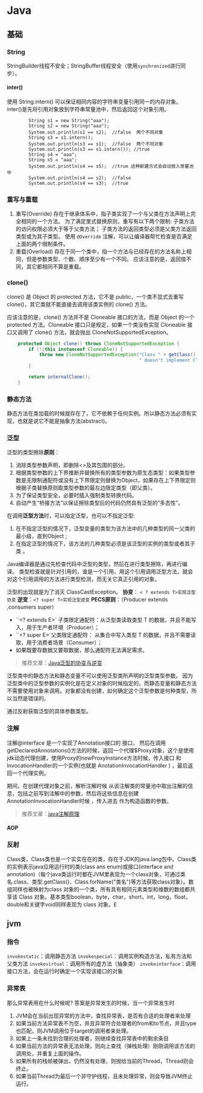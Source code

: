 # Java

## 基础

### String
StringBuilder线程不安全；StringBuffer线程安全（使用`synchronized`进行同步）。

#### inter()
使用 String.intern() 可以保证相同内容的字符串变量引用同一的内存对象。
inter()是先将引用对象放到字符串常量池中，然后返回这个对象引用。
```
        String s1 = new String("aaa");
        String s2 = new String("aaa");
        System.out.println(s1 == s2);  //false  两个不同对象
        String s3 = s1.intern();
        System.out.println(s3 == s1);  //false  两个不同对象
        System.out.println(s3 == s1.intern()); //true 
        String s4 = "aaa";
        String s5 = "aaa";
        System.out.println(s4 == s5);  //true 这种新建方式会自动放入常量池中
        System.out.println(s4 == s2);  //false 
        System.out.println(s4 == s3);  //true 
```

### 重写与重载 
1. 重写(Override) 存在于继承体系中，指子类实现了一个与父类在方法声明上完全相同的一个方法。 为了满足里式替换原则，重写有以下两个限制: 子类方法的访问权限必须大于等于父类方法； 子类方法的返回类型必须是父类方法返回类型或为其子类型。 使用 `@Override` 注解，可以让编译器帮忙检查是否满足上面的两个限制条件。
2. 重载(Overload) 存在于同一个类中，指一个方法与已经存在的方法名称上相同，但是参数类型、个数、顺序至少有一个不同。 应该注意的是，返回值不同，其它都相同不算是重载。 

### clone()
clone() 是 Object 的 protected 方法，它不是 public，一个类不显式去重写 clone()，其它类就不能直接去调用该类实例的 clone() 方法。

应该注意的是，clone() 方法并不是 Cloneable 接口的方法，而是 Object 的一个 protected 方法。Cloneable 接口只是规定，如果一个类没有实现 Cloneable 接口又调用了 clone() 方法，就会抛出 CloneNotSupportedException。
```java
    protected Object clone() throws CloneNotSupportedException {
        if (!(this instanceof Cloneable)) {
            throw new CloneNotSupportedException("Class " + getClass().getName() +
                                                 " doesn't implement Cloneable");
        }

        return internalClone();
    }
```

### 静态方法
静态方法在类加载的时候就存在了，它不依赖于任何实例。所以静态方法必须有实现，也就是说它不能是抽象方法(abstract)。

### 泛型

泛型的类型擦除**原则**： 
1. 消除类型参数声明，即删除<>及其包围的部分。 
2. 根据类型参数的上下界推断并替换所有的类型参数为原生态类型：如果类型参数是无限制通配符或没有上下界限定则替换为Object，如果存在上下界限定则根据子类替换原则取类型参数的最左边限定类型（即父类）。
3. 为了保证类型安全，必要时插入强制类型转换代码。
4. 自动产生“桥接方法”以保证擦除类型后的代码仍然具有泛型的“多态性”。

在调用**泛型方法**时，可以指定泛型，也可以不指定泛型: 
1. 在不指定泛型的情况下，泛型变量的类型为该方法中的几种类型的同一父类的最小级，直到Object ;
2. 在指定泛型的情况下，该方法的几种类型必须是该泛型的实例的类型或者其子类 。

Java编译器是通过先检查代码中泛型的类型，然后在进行类型擦除，再进行编译。
类型检查就是针对引用的，谁是一个引用，用这个引用调用泛型方法，就会对这个引用调用的方法进行类型检测，而无关它真正引用的对象。

泛型的出现就是为了消灭 ClassCastException。
**协变**： `< ? extends T>实现泛型协变`
**逆变**：`<? super T>实现泛型逆变`
**PECS原则**：（Producer extends ,consumers super）
- ``<? extends E>` 子类限定通配符：从泛型类读取类型 T 的数据，并且不能写入，用于生产者环境（Producer）；
- ``<? super E>`父类限定通配符： 从集合中写入类型 T 的数据，并且不需要读取，用于消费者场景（Consumer）；
- 如果既要存数据又要取数据，那么通配符无法满足需求。

> 推荐文章：[Java泛型的协变与逆变](https://blog.csdn.net/m0_37796683/article/details/108584499)


泛型类中的静态方法和静态变量不可以使用泛型类所声明的泛型类型参数。
因为泛型类中的泛型参数的实例化是在定义对象的时候指定的，而静态变量和静态方法不需要使用对象来调用。对象都没有创建，如何确定这个泛型参数是何种类型，所以当然是错误的。

通过反射获取泛型的具体参数类型。

### 注解

注解@interface 是一个实现了Annotation接口的 接口， 然后在调用getDeclaredAnnotations()方法的时候，返回一个代理$Proxy对象，这个是使用jdk动态代理创建，使用Proxy的newProxyInstance方法时候，传入接口 和InvocationHandler的一个实例(也就是 AnotationInvocationHandler ) ，最后返回一个代理实例。

期间，在创建代理对象之前，解析注解时候 从该注解类的常量池中取出注解的信息，包括之前写到注解中的参数，然后将这些信息在创建 AnnotationInvocationHandler时候 ，传入进去 作为构造函数的参数。

> 推荐文章：[java注解原理](https://blog.csdn.net/qq_20009015/article/details/106038023)

#### AOP

### 反射

Class类，Class类也是一个实实在在的类，存在于JDK的java.lang包中。Class类的实例表示java应用运行时的类(class ans enum)或接口(interface and annotation)（每个java类运行时都在JVM里表现为一个class对象，可通过类名.class、类型.getClass()、Class.forName("类名")等方法获取class对象）。数组同样也被映射为class 对象的一个类，所有具有相同元素类型和维数的数组都共享该 Class 对象。基本类型boolean，byte，char，short，int，long，float，double和关键字void同样表现为 class  对象。£

## jvm

### 指令

`invokestatic`：调用静态方法
`invokespecial`：调用实例构造方法，私有方法和父类方法
`invokevirtual`：调用所有的虚方法（抽象类）
`invokeinterface`：调用接口方法，会在运行时确定一个实现该接口的对象

### 异常表
那么异常表用在什么时候呢?
答案是异常发生的时候，当一个异常发生时 
1. JVM会在当前出现异常的方法中，查找异常表，是否有合适的处理者来处理
2. 如果当前方法异常表不为空，并且异常符合处理者的from和to节点，并且type也匹配，则JVM调用位于target的调用者来处理。 
3. 如果上一条未找到合理的处理者，则继续查找异常表中的剩余条目 
4. 如果当前方法的异常表无法处理，则向上查找（弹栈处理）刚刚调用该方法的调用处，并重复上面的操作。
5. 如果所有的栈帧被弹出，仍然没有处理，则抛给当前的Thread，Thread则会终止。 
6. 如果当前Thread为最后一个非守护线程，且未处理异常，则会导致JVM终止运行。 
